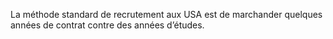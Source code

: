 La méthode standard de recrutement aux USA est de marchander quelques années de contrat contre des années d’études.